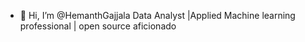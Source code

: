 - 👋 Hi, I’m @HemanthGajjala
     Data Analyst |Applied Machine learning professional | open source aficionado
